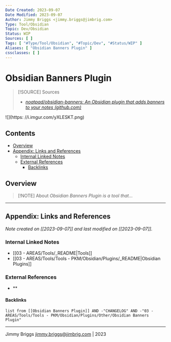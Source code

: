 ```yaml
---
Date Created: 2023-09-07
Date Modified: 2023-09-07
Author: Jimmy Briggs <jimmy.briggs@jimbrig.com>
Type: Tool/Obsidian
Topic: Dev/Obsidian
Status: WIP
Sources: [ ]
Tags: [ "#Type/Tool/Obsidian", "#Topic/Dev", "#Status/WIP" ]
Aliases: [ "Obsidian Banners Plugin" ]
cssclasses: [ ]
---
```


# Obsidian Banners Plugin

> [!SOURCE] Sources
> - *[noatpad/obsidian-banners: An Obsidian plugin that adds banners to your notes (github.com)](https://github.com/noatpad/obsidian-banners)*

![](https: //i.imgur.com/yXLESKT.png)


## Contents

- [Overview](#overview)
- [Appendix: Links and References](#appendix-links-and-references)
	- [Internal Linked Notes](#internal-linked-notes)
	- [External References](#external-references)
		- [Backlinks](#backlinks)


## Overview

> [!NOTE] About
> *Obsidian Banners Plugin is a tool that...*

***

## Appendix: Links and References

*Note created on [[2023-09-07]] and last modified on [[2023-09-07]].*

### Internal Linked Notes

- [[03 - AREAS/Tools/_README|Tools]]
- [[03 - AREAS/Tools/Tools - PKM/Obsidian/Plugins/_README|Obsidian Plugins]]

### External References

- **

#### Backlinks

```dataview
list from [[Obsidian Banners Plugin]] AND -"CHANGELOG" AND -"03 - AREAS/Tools/Tools - PKM/Obsidian/Plugins/Other/Obsidian Banners Plugin"
```


***

Jimmy Briggs <jimmy.briggs@jimbrig.com> | 2023

